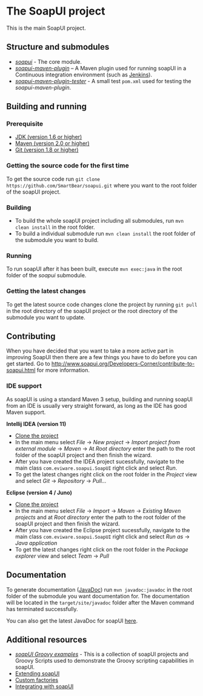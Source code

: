 # The SoapUI project

This is the main SoapUI project.

## Structure and submodules

* *[soapui](https://github.com/SmartBear/soapui/tree/SOAPUI-3838-Convert-to-maven3/soapui)* - The core module.
* *[soapui-maven-plugin](https://github.com/SmartBear/soapui/tree/SOAPUI-3838-Convert-to-maven3/soapui-maven-plugin)* – A Maven plugin used for running soapUI in a Continuous integration environment (such as [Jenkins](http://jenkins-ci.org)).
* *[soapui-maven-plugin-tester](https://github.com/SmartBear/soapui/tree/SOAPUI-3838-Convert-to-maven3/soapui-maven-plugin-tester)* - A small test `pom.xml` used for testing the *soapui-maven-plugin*.

## Building and running

### Prerequisite

* [JDK (version 1.6 or higher)](http://www.oracle.com/technetwork/java/javase/downloads/index.html)
* [Maven (version 2.0 or higher)](http://maven.apache.org/)
* [Git (version 1.8 or higher)](http://git-scm.com)

### Getting the source code for the first time

To get the source code run `git clone https://github.com/SmartBear/soapui.git` where you want to the root folder of the soapUI project.

### Building

* To build the whole soapUI project including all submodules, run `mvn clean install` in the root folder.
* To build a individual submodule run `mvn clean install` the root folder of the submodule you want to build.

### Running

To run soapUI after it has been built, execute `mvn exec:java` in the root folder of the *soapui* submodule.

### Getting the latest changes

To get the latest source code changes clone the project by running `git pull` in the root directory of the soapUI project or the root directory of the submodule you want to update.

## Contributing

When you have decided that you want to take a more active part in improving SoapUI then there are a few things you have to do before you can get started. Go to http://www.soapui.org/Developers-Corner/contribute-to-soapui.html for more information.

### IDE support

As soapUI is using a standard Maven 3 setup, building and running soapUI from an IDE is usually very straight forward, as long as the IDE has good Maven support.

**Intellij IDEA (version 11)**

* [Clone the project](https://github.com/SmartBear/soapui/tree/SOAPUI-3838-Convert-to-maven3#getting-the-source-code-for-the-first-time)
* In the main menu select *File* -> *New project* -> *Import project from external module* -> *Maven* -> At *Root directory* enter the path to the root folder of the soapUI project and then finish the wizard.
* After you have created the IDEA project sucessfully, navigate to the main class `com.eviware.soapui.SoapUI` right click and select *Run*. 
* To get the latest changes right click on the root folder in the *Project* view and select *Git* -> *Repository* -> *Pull...*

**Eclipse (version 4 / Juno)**

* [Clone the project](https://github.com/SmartBear/soapui/tree/SOAPUI-3838-Convert-to-maven3#getting-the-source-code-for-the-first-time)
* In the main menu select *File* -> *Import* -> *Maven* -> *Existing Maven projects* and at *Root directory* enter the path to the root folder of the soapUI project and then finish the wizard.
* After you have created the Eclipse project sucessfully, navigate to the main class `com.eviware.soapui.SoapUI` right click and select *Run as* -> *Java application*
* To get the latest changes right click on the root folder in the *Package explorer* view and select *Team* -> *Pull*

## Documentation
To generate documentation ([JavaDoc](http://www.oracle.com/technetwork/java/javase/documentation/index-jsp-135444.html)) run `mvn javadoc:javadoc` in the root folder of the submodule you want documentation for. The documentation will be located in the `target/site/javadoc` folder after the Maven command has terminated successfully. 

You can also get the latest JavaDoc for soapUI [here](http://www.soapui.org/apidocs).


## Additional resources
* *[soapUI Groovy examples](https://github.com/SmartBear/soapui-groovy-examples)* - This is a collection of soapUI projects and Groovy Scripts used to demonstrate the Groovy scripting capabilities in soapUI.
* [Extending soapUI](http://www.soapui.org/Developers-Corner/extending-soapui.html)
* [Custom factories](http://www.soapui.org/Developers-Corner/custom-factories.html)
* [Integrating with soapUI](http://www.soapui.org/Developers-Corner/integrating-with-soapui.html)
